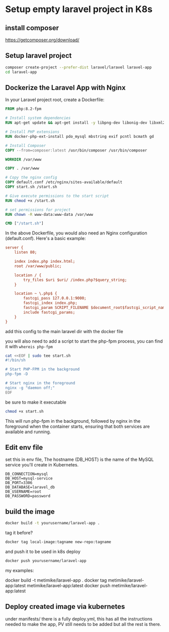 # Setup empty laravel project in K8s

## install composer

https://getcomposer.org/download/

## Setup laravel project

```bash
composer create-project --prefer-dist laravel/laravel laravel-app
cd laravel-app
```


## Dockerize the Laravel App with Nginx

In your Laravel project root, create a Dockerfile:

```Dockerfile
FROM php:8.2-fpm

# Install system dependencies
RUN apt-get update && apt-get install -y libpng-dev libonig-dev libxml2-dev zip curl unzip git nginx && apt-get clean

# Install PHP extensions
RUN docker-php-ext-install pdo_mysql mbstring exif pcntl bcmath gd

# Install Composer
COPY --from=composer:latest /usr/bin/composer /usr/bin/composer

WORKDIR /var/www

COPY . /var/www

# Copy the nginx config
COPY default.conf /etc/nginx/sites-available/default
COPY start.sh /start.sh

# Give execute permissions to the start script
RUN chmod +x /start.sh

# set permissions for project
RUN chown -R www-data:www-data /var/www

CMD ["/start.sh"]

```

In the above Dockerfile, you would also need an Nginx configuration (default.conf). Here's a basic example:

```ini
server {
    listen 80;

    index index.php index.html;
    root /var/www/public;

    location / {
        try_files $uri $uri/ /index.php?$query_string;
    }

    location ~ \.php$ {
        fastcgi_pass 127.0.0.1:9000;
        fastcgi_index index.php;
        fastcgi_param SCRIPT_FILENAME $document_root$fastcgi_script_name;
        include fastcgi_params;
    }
}
```

add this config to the main laravel dir with the docker file

you will also need to add a script to start the php-fpm process, you can find it with `whereis php-fpm`

```bash
cat <<EOF | sudo tee start.sh
#!/bin/sh

# Start PHP-FPM in the background
php-fpm -D

# Start nginx in the foreground
nginx -g "daemon off;"
EOF
```

be sure to make it executable

```bash
chmod +x start.sh
```

This will run php-fpm in the background, followed by nginx in the foreground when the container starts, ensuring that both services are available and running.


## Edit env file

set this in env file, The hostname (DB_HOST) is the name of the MySQL service you'll create in Kubernetes.

```env
DB_CONNECTION=mysql
DB_HOST=mysql-service
DB_PORT=3306
DB_DATABASE=laravel_db
DB_USERNAME=root
DB_PASSWORD=password
```



## build the image

```bash
docker build -t yourusername/laravel-app .
```

tag it before?

```bash
docker tag local-image:tagname new-repo:tagname
```

and push it to be used in k8s deploy

```bash
docker push yourusername/laravel-app
```


my examples:

docker build -t metimike/laravel-app .
docker tag metimike/laravel-app:latest metimike/laravel-app:latest
docker push metimike/laravel-app:latest


## Deploy created image via kubernetes

under manifests/ there is a fully deploy.yml, this has all the instructions needed to make the app, PV still needs to be added but all the rest is there.